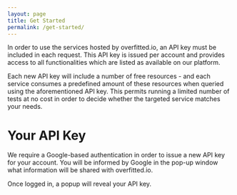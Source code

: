 ```yaml
---
layout: page
title: Get Started
permalink: /get-started/
---
```


In order to use the services hosted by overfitted.io, an API key must be included in each request. This API key is issued per account and provides access to all functionalities which are listed as available on our platform.

Each new API key will include a number of free resources - and each service consumes a predefined amount of these resources when queried using the aforementioned API key. This permits running a limited number of tests at no cost in order to decide whether the targeted service matches your needs.


# Your API Key

We require a Google-based authentication in order to issue a new API key for your account. You will be informed by Google in the pop-up window what information will be shared with overfitted.io.

Once logged in, a popup will reveal your API key.

<script>
    function handleCredentialResponse(obj) 
    {
        var req = new XMLHttpRequest()

        req.onreadystatechange = function() {
            if (req.readyState == 4) {
                document.getElementById('credentials_modal_content').innerHTML = JSON.stringify(JSON.parse(req.response), null, 4);
                document.getElementById('credentials_modal').style.display = "block";
                document.getElementById('credentials_modal_window').style.display = "block";

            }
        }

        req.open('POST', 'https://db-api.api.overfitted.io/register-api-key', true)
        req.setRequestHeader('Content-type', 'application/x-www-form-urlencoded');
        req.send('credential=' + obj.credential)
    }
</script>

<style>
@keyframes animatetop {
  from {opacity: 0}
  to {opacity: 1}
}

#credentials_modal
{
    display:none; 
    z-index: 9999; 
    position:fixed; 
    width: 100%; 
    height: 100%; 
    top: 0px; 
    left: 0px; 
    background-color: rgba(0, 0 , 0, 0.6);
}

#credentials_modal_window
{
    margin: 15% auto;  
    box-shadow: 1px 1px 10px 0px #444;
    border-radius: 5px;
    width: 60%;
    background-color: #FFF;
    padding: 10px; 
    border: 1px solid #444;
    animation-name: animatetop;
    animation-duration: 0.4s;
    text-align: center;
}

#credentials_modal_content
{
    text-align: left;
}

#close_credentials_modal
{
    font-size: 40px;
    margin: 10px;
}

#close_credentials_modal:hover
{
    cursor: pointer;
    color: #555;
}


</style>

<div id="credentials_modal">
    <div id="credentials_modal_window">
    
    <pre id="credentials_modal_content">
    </pre>

    <span id="close_credentials_modal" onclick="{ document.getElementById('credentials_modal').style.display = 'none'; document.getElementById('credentials_modal_window').style.display = 'none'; }">&times;</span>

    </div>
</div>

<div id="g_id_onload"
    data-client_id="979561231043-5o2h3h23ou83gfa0easjsd7hga1pkokh.apps.googleusercontent.com"
    data-callback="handleCredentialResponse"
    data-auto_prompt="false" style="display:table; margin: 0 auto;">
</div>
<div class="g_id_signin"
    data-type="standard"
    data-size="large"
    data-theme="outline"
    data-text="continue_with"
    data-shape="rectangular"
    data-logo_alignment="left" style="display:table; margin: 0 auto;">
</div>